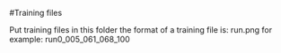 #Training files

Put training files in this folder
the format of a training file is:
run<run-counter>_<image-counter>_<angle>_<pwm1>_<pwm2>.png
for example: run0_005_061_068_100
